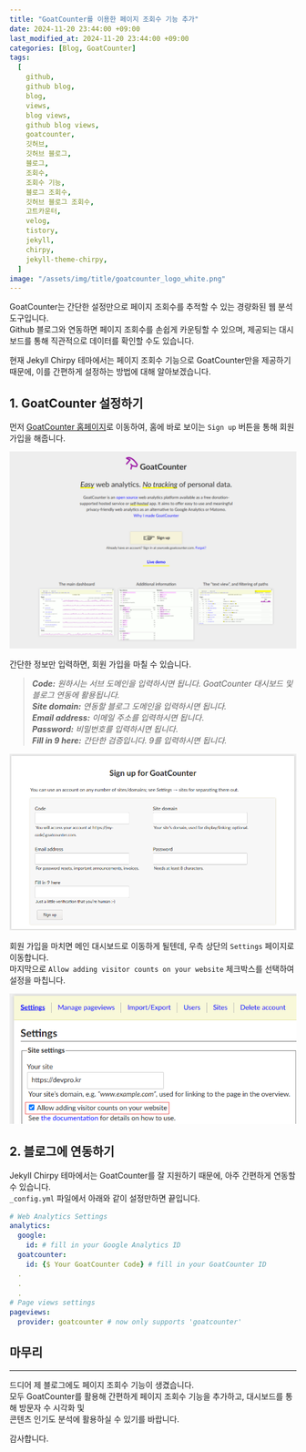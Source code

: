 ```yaml
---
title: "GoatCounter를 이용한 페이지 조회수 기능 추가"
date: 2024-11-20 23:44:00 +09:00
last_modified_at: 2024-11-20 23:44:00 +09:00
categories: [Blog, GoatCounter]
tags:
  [
    github,
    github blog,
    blog,
    views,
    blog views,
    github blog views,
    goatcounter,
    깃허브,
    깃허브 블로그,
    블로그,
    조회수,
    조회수 기능,
    블로그 조회수,
    깃허브 블로그 조회수,
    고트카운터,
    velog,
    tistory,
    jekyll,
    chirpy,
    jekyll-theme-chirpy,
  ]
image: "/assets/img/title/goatcounter_logo_white.png"
---
```


GoatCounter는 간단한 설정만으로 페이지 조회수를 추적할 수 있는 경량화된 웹 분석 도구입니다.  
Github 블로그와 연동하면 페이지 조회수를 손쉽게 카운팅할 수 있으며, 제공되는 대시보드를 통해 직관적으로 데이터를 확인할 수도 있습니다.  

현재 Jekyll Chirpy 테마에서는 페이지 조회수 기능으로 GoatCounter만을 제공하기 때문에, 이를 간편하게 설정하는 방법에 대해 알아보겠습니다.  

## 1. GoatCounter 설정하기
먼저 [GoatCounter 홈페이지](https://www.goatcounter.com)로 이동하여, 홈에 바로 보이는 `Sign up` 버튼을 통해 회원 가입을 해줍니다.  

![goatcounter_home](/assets/img/posts/blog/goatcounter/goatcounter_home.png)  

간단한 정보만 입력하면, 회원 가입을 마칠 수 있습니다.
> ***Code:** 원하시는 서브 도메인을 입력하시면 됩니다. GoatCounter 대시보드 및 블로그 연동에 활용됩니다.*  
> ***Site domain:** 연동할 블로그 도메인을 입력하시면 됩니다.*  
> ***Email address:** 이메일 주소를 입력하시면 됩니다*.  
> ***Password:** 비밀번호를 입력하시면 됩니다*.  
> ***Fill in 9 here:** 간단한 검증입니다. 9를 입력하시면 됩니다.*  

![goatcounter_signup](/assets/img/posts/blog/goatcounter/goatcounter_signup.png)  

회원 가입을 마치면 메인 대시보드로 이동하게 될텐데, 우측 상단의 `Settings` 페이지로 이동합니다.  
마지막으로 `Allow adding visitor counts on your website` 체크박스를 선택하여 설정을 마칩니다.  

![goatcounter_settings](/assets/img/posts/blog/goatcounter/goatcounter_settings.png)  

## 2. 블로그에 연동하기
Jekyll Chirpy 테마에서는 GoatCounter를 잘 지원하기 때문에, 아주 간편하게 연동할 수 있습니다.  
`_config.yml` 파일에서 아래와 같이 설정만하면 끝입니다.  
```yaml
# Web Analytics Settings
analytics:
  google:
    id: # fill in your Google Analytics ID
  goatcounter:
    id: {$ Your GoatCounter Code} # fill in your GoatCounter ID
  .
  .
  .
# Page views settings
pageviews:
  provider: goatcounter # now only supports 'goatcounter'
```

## 마무리
---
드디어 제 블로그에도 페이지 조회수 기능이 생겼습니다.  
모두 GoatCounter를 활용해 간편하게 페이지 조회수 기능을 추가하고, 대시보드를 통해 방문자 수 시각화 및  
콘텐츠 인기도 분석에 활용하실 수 있기를 바랍니다.  

감사합니다.  

